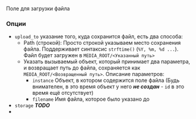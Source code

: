 Поле для загрузки файла

### Опции
- `upload_to` указание того, куда сохранится файл, есть два способа:
	- Path (строкой): Просто строкой указываем место сохранения файла. Поддерживает синтаксис `strftime()` (`%Y, %m, %d ...`). Файл будет загружен в `MEDIA_ROOT/<Указанный путь>`
	- Указать вызываемый объект, который принимает два параметра, и возвращает путь до файла, сохраняется как `MEDIA_ROOT/<Возвращенный путь>`. Описание параметров:
		- `instance` Объект, в котором содержится поле файла (Будь внимателен, в это время объект у него ***не создан*** - `id` в это время ещё отсутствует)
		- `filename` Имя файла, которое было указано до
- `storage` ***TODO***
- 